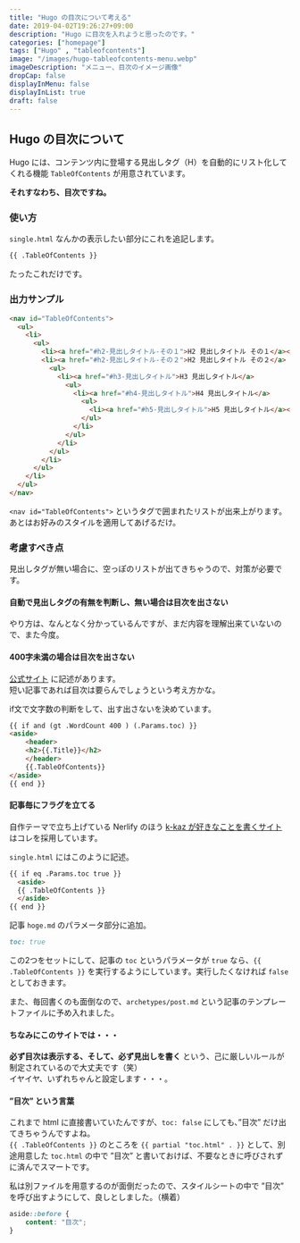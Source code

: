 ```yaml
---
title: "Hugo の目次について考える"
date: 2019-04-02T19:26:27+09:00
description: "Hugo に目次を入れようと思ったのです。"
categories: ["homepage"]
tags: ["Hugo" , "tableofcontents"]
image: "/images/hugo-tableofcontents-menu.webp"
imageDescription: "メニュー、目次のイメージ画像"
dropCap: false
displayInMenu: false
displayInList: true
draft: false
---
```

## Hugo の目次について
Hugo には、コンテンツ内に登場する見出しタグ（H）を自動的にリスト化してくれる機能 `TableOfContents` が用意されています。  

**それすなわち、目次ですね。**

### 使い方
`single.html` なんかの表示したい部分にこれを追記します。

```html
{{ .TableOfContents }}
```

たったこれだけです。

### 出力サンプル

```html
<nav id="TableOfContents">
  <ul>
    <li>
      <ul>
        <li><a href="#h2-見出しタイトル-その１">H2 見出しタイトル その１</a></li>
        <li><a href="#h2-見出しタイトル-その２">H2 見出しタイトル その２</a>
          <ul>
            <li><a href="#h3-見出しタイトル">H3 見出しタイトル</a>
              <ul>
                <li><a href="#h4-見出しタイトル">H4 見出しタイトル</a>
                  <ul>
                    <li><a href="#h5-見出しタイトル">H5 見出しタイトル</a></li>
                  </ul>
                </li>
              </ul>
            </li>
          </ul>
        </li>
      </ul>
    </li>
  </ul>
</nav>
```

`<nav id="TableOfContents">` というタグで囲まれたリストが出来上がります。  
あとはお好みのスタイルを適用してあげるだけ。

### 考慮すべき点
見出しタグが無い場合に、空っぽのリストが出てきちゃうので、対策が必要です。

#### 自動で見出しタグの有無を判断し、無い場合は目次を出さない
やり方は、なんとなく分かっているんですが、まだ内容を理解出来ていないので、また今度。

#### 400字未満の場合は目次を出さない
[公式サイト](https://gohugo.io/content-management/toc/) に記述があります。  
短い記事であれば目次は要らんでしょうという考え方かな。

if文で文字数の判断をして、出す出さないを決めています。

```html
{{ if and (gt .WordCount 400 ) (.Params.toc) }}
<aside>
    <header>
    <h2>{{.Title}}</h2>
    </header>
    {{.TableOfContents}}
</aside>
{{ end }}
```

#### 記事毎にフラグを立てる
自作テーマで立ち上げている Nerlify のほう [k-kaz が好きなことを書くサイト](https://k-kaz.netlify.com) はコレを採用しています。

`single.html` にはこのように記述。

```html
{{ if eq .Params.toc true }}
  <aside>
  {{ .TableOfContents }}
  </aside>
{{ end }}
```

記事 `hoge.md` のパラメータ部分に追加。

```md
toc: true
```

この2つをセットにして、記事の `toc` というパラメータが `true` なら、`{{ .TableOfContents }}` を実行するようにしています。実行したくなければ `false` としておきます。  

また、毎回書くのも面倒なので、`archetypes/post.md` という記事のテンプレートファイルに予め入れました。

#### ちなみにこのサイトでは・・・
**必ず目次は表示する、そして、必ず見出しを書く** という、己に厳しいルールが制定されているので大丈夫です（笑）  
イヤイヤ、いずれちゃんと設定します・・・。

#### ”目次” という言葉
これまで html に直接書いていたんですが、`toc: false` にしても、”目次” だけ出てきちゃうんですよね。  
`{{ .TableOfContents }}` のところを `{{ partial "toc.html" . }}` として、別途用意した `toc.html` の中で ”目次” と書いておけば、不要なときに呼びされずに済んでスマートです。

私は別ファイルを用意するのが面倒だったので、スタイルシートの中で ”目次” を呼び出すようにして、良しとしました。（横着）

```css
aside::before {
    content: "目次";
}
```
